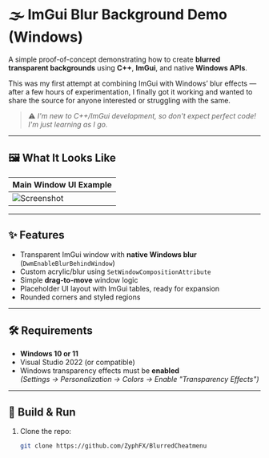 # 🌫️ ImGui Blur Background Demo (Windows)

A simple proof-of-concept demonstrating how to create **blurred transparent backgrounds** using **C++**, **ImGui**, and native **Windows APIs**.

This was my first attempt at combining ImGui with Windows’ blur effects — after a few hours of experimentation, I finally got it working and wanted to share the source for anyone interested or struggling with the same.

> ⚠️ *I'm new to C++/ImGui development, so don't expect perfect code! I'm just learning as I go.*

---

## 🖼️ What It Looks Like

| Main Window UI Example |
|------------------------|
| ![Screenshot](preview.png) |

---

## ✨ Features

- Transparent ImGui window with **native Windows blur** (`DwmEnableBlurBehindWindow`)
- Custom acrylic/blur using `SetWindowCompositionAttribute`
- Simple **drag-to-move** window logic
- Placeholder UI layout with ImGui tables, ready for expansion
- Rounded corners and styled regions

---

## 🛠️ Requirements

- **Windows 10 or 11**
- Visual Studio 2022 (or compatible)
- Windows transparency effects must be **enabled**  
  *(Settings → Personalization → Colors → Enable "Transparency Effects")*

---

## 🚀 Build & Run

1. Clone the repo:
   ```bash
   git clone https://github.com/ZyphFX/BlurredCheatmenu

